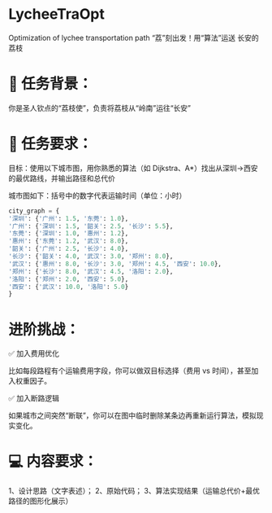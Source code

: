 # LycheeTraOpt
Optimization of lychee transportation path  “荔”刻出发！用“算法”运送 长安的荔枝

# 🌟 任务背景：

你是圣人钦点的“荔枝使”，负责将荔枝从“岭南”运往“长安”
# 📌 任务要求：

目标：使用以下城市图，用你熟悉的算法（如 Dijkstra、A*）找出从深圳→西安的最优路线，并输出路径和总代价

城市图如下：括号中的数字代表运输时间（单位：小时）

```python
city_graph = {
'深圳': {'广州': 1.5, '东莞': 1.0},
'广州': {'深圳': 1.5, '韶关': 2.5, '长沙': 5.5},
'东莞': {'深圳': 1.0, '惠州': 1.2},
'惠州': {'东莞': 1.2, '武汉': 8.0},
'韶关': {'广州': 2.5, '长沙': 4.0},
'长沙': {'韶关': 4.0, '武汉': 3.0, '郑州': 8.0},
'武汉': {'惠州': 8.0, '长沙': 3.0, '郑州': 4.5, '西安': 10.0},
'郑州': {'长沙': 8.0, '武汉': 4.5, '洛阳': 2.0},
'洛阳': {'郑州': 2.0, '西安': 5.0},
'西安': {'武汉': 10.0, '洛阳': 5.0}
}
```

# 进阶挑战：
✅ 加入费用优化

比如每段路程有个运输费用字段，你可以做双目标选择（费用 vs 时间），甚至加入权重因子。

✅ 加入断路逻辑

如果城市之间突然“断联”，你可以在图中临时删除某条边再重新运行算法，模拟现实变化。
# 💻 内容要求：

1、设计思路（文字表述）；
2、原始代码；
3、算法实现结果（运输总代价+最优路径的图形化展示）
